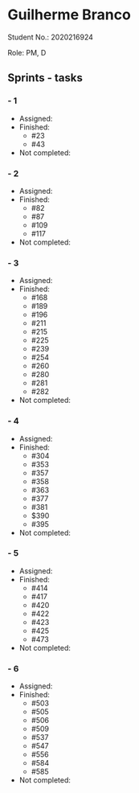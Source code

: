 # Guilherme Branco

Student No.: 2020216924

Role: PM, D

## Sprints - tasks

### - 1
* Assigned:
* Finished:
  * #23
  * #43
* Not completed:

### - 2
* Assigned:
* Finished:
  * #82
  * #87
  * #109
  * #117
* Not completed:

### - 3
* Assigned:
* Finished:
  * #168
  * #189
  * #196
  * #211
  * #215
  * #225
  * #239
  * #254
  * #260
  * #280
  * #281
  * #282
* Not completed:

### - 4
* Assigned:
* Finished:
  * #304
  * #353
  * #357
  * #358
  * #363
  * #377
  * #381
  * $390
  * #395
* Not completed:

### - 5
* Assigned:
* Finished:
  * #414
  * #417
  * #420
  * #422
  * #423
  * #425
  * #473
* Not completed:


### - 6
* Assigned:
* Finished:
  * #503
  * #505
  * #506
  * #509
  * #537
  * #547
  * #556
  * #584
  * #585
* Not completed:
